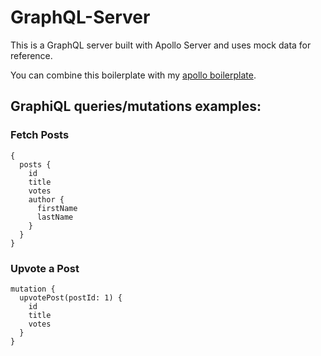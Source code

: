 # GraphQL-Server

This is a GraphQL server built with Apollo Server and uses mock data for reference.

You can combine this boilerplate with my [apollo boilerplate](https://github.com/pt-br/apollo-boilerplate).

## GraphiQL queries/mutations examples:

### Fetch Posts

```
{
  posts {
    id
    title
    votes
    author {
      firstName
      lastName
    }
  }
}
```


### Upvote a Post

```
mutation {
  upvotePost(postId: 1) {
    id
    title
    votes
  }
}
```



